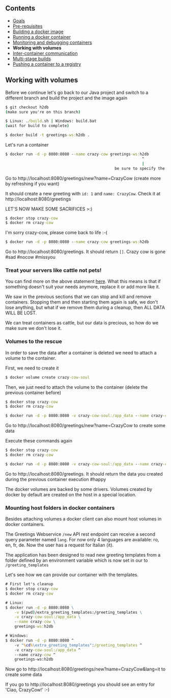 ## Contents

* <a href="https://workshops.emanuelciuca.com/docker">Goals</a>
* <a href="https://workshops.emanuelciuca.com/docker/pre-requisites">Pre-requisites</a>
* <a href="https://workshops.emanuelciuca.com/docker/docker-build">Building a docker image</a>
* <a href="https://workshops.emanuelciuca.com/docker/docker-run">Running a docker container</a>
* <a href="https://workshops.emanuelciuca.com/docker/docker-monitoring-and-debug">Monitoring and debugging containers</a>
* <span>**Working with volumes**</span>
* <a href="https://workshops.emanuelciuca.com/docker/docker-network">Inter-container communication</a>
* <a href="https://workshops.emanuelciuca.com/docker/docker-multi-stage-builds">Multi-stage builds</a>
* <a href="https://workshops.emanuelciuca.com/docker/docker-push">Pushing a container to a registry</a>

## Working with volumes

Before we continue let's go back to our Java project and switch to a different branch and build the project and the image again

```cmd
$ git checkout h2db
(make sure you're on this branch)

$ Linux: ./build.sh | Windows: build.bat
(wait for build to complete)

$ docker build -t greetings-ws:h2db .
```

Let's run a container

```cmd
$ docker run -d -p 8080:8080 --name crazy-cow greetings-ws:h2db
                                                            ^
                                                            |
                                                be sure to specify the tag
```

Go to http://localhost:8080/greetings/new?name=CrazyCow (create more by refreshing if you want)

It should create a new greeting with `id: 1` and `name: CrazyCow`. Check it at http://localhost:8080/greetings

LET'S NOW MAKE SOME SACRIFICES >:)

```cmd
$ docker stop crazy-cow 
$ docker rm crazy-cow
```

I'm sorry crazy-cow, please come back to life :-(

```cmd
$ docker run -d -p 8080:8080 --name crazy-cow greetings-ws:h2db
```
Go to http://localhost:8080/greetings. It should return `[]`. Crazy cow is gone #sad #nocow #missyou

### Treat your servers like cattle not pets!

You can find more on the above statement [here](https://devops.stackexchange.com/questions/653/what-is-the-definition-of-cattle-not-pets). 
What this means is that if something doesn't suit your needs anymore, replace it or add more like it.

We saw in the previous sections that we can stop and kill and remove containers. 
Stopping them and then starting them again is safe, we don't lose anything, 
but what if we remove them during a cleanup, then ALL DATA WILL BE LOST.

We can treat containers as cattle, but our data is precious, so how do we make sure we don't lose it.

### Volumes to the rescue

In order to save the data after a container is deleted we need to attach a volume to the container.

First, we need to create it
```cmd
$ docker volume create crazy-cow-soul
```

Then, we just need to attach the volume to the container (delete the previous container before)
```cmd
$ docker stop crazy-cow
$ docker rm crazy-cow

$ docker run -d -p 8080:8080 -v crazy-cow-soul:/app_data --name crazy-cow greetings-ws:h2db
```

Go to http://localhost:8080/greetings/new?name=CrazyCow to create some data

Execute these commands again 

```cmd
$ docker stop crazy-cow
$ docker rm crazy-cow

$ docker run -d -p 8080:8080 -v crazy-cow-soul:/app_data --name crazy-cow greetings-ws:h2db
```

Go to http://localhost:8080/greetings. It should return the data you created during the previous container execution #happy

The docker volumes are backed by some drivers. Volumes created by docker by default are created on the host in a special location.

### Mounting host folders in docker containers
 
Besides attaching volumes a docker client can also mount host volumes in docker containers.

The Greetings Webservice `/new` API rest endpoint can receive a second query parameter named `lang`. 
For now only 4 languages are available: ro, en, fr, de. Now the user has a request for Italian (it).

The application has been designed to read new greeting templates from a folder defined by an environment variable
which is now set in our to `/greeting_templates`

Let's see how we can provide our container with the templates.

```cmd
# First let's cleanup
$ docker stop crazy-cow
$ docker rm crazy-cow
```

```cmd
# Linux:
$ docker run -d -p 8080:8080 \
    -v $(pwd)/extra_greeting_templates:/greeting_templates \
    -v crazy-cow-soul:/app_data \
    --name crazy-cow \
    greetings-ws:h2db

# Windows:
$ docker run -d -p 8080:8080 ^
    -v "%cd%\extra_greeting_templates":/greeting_templates ^
    -v crazy-cow-soul:/app_data ^
    --name crazy-cow ^
    greetings-ws:h2db
```

Now go to http://localhost:8080/greetings/new?name=CrazyCow&lang=it to create some data

If you go to http://localhost:8080/greetings you should see an entry for 'Ciao, CrazyCow!' :-)
